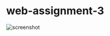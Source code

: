 # web-assignment-3
![screenshot](https://user-images.githubusercontent.com/92051485/179738617-f6e08c89-4ea4-4ee6-8aa3-d6a6409fe76b.jpg)
